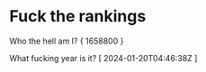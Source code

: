 # Fuck the rankings

Who the hell am I?
{ 1658800 }

What fucking year is it?
[ 2024-01-20T04:46:38Z ]
